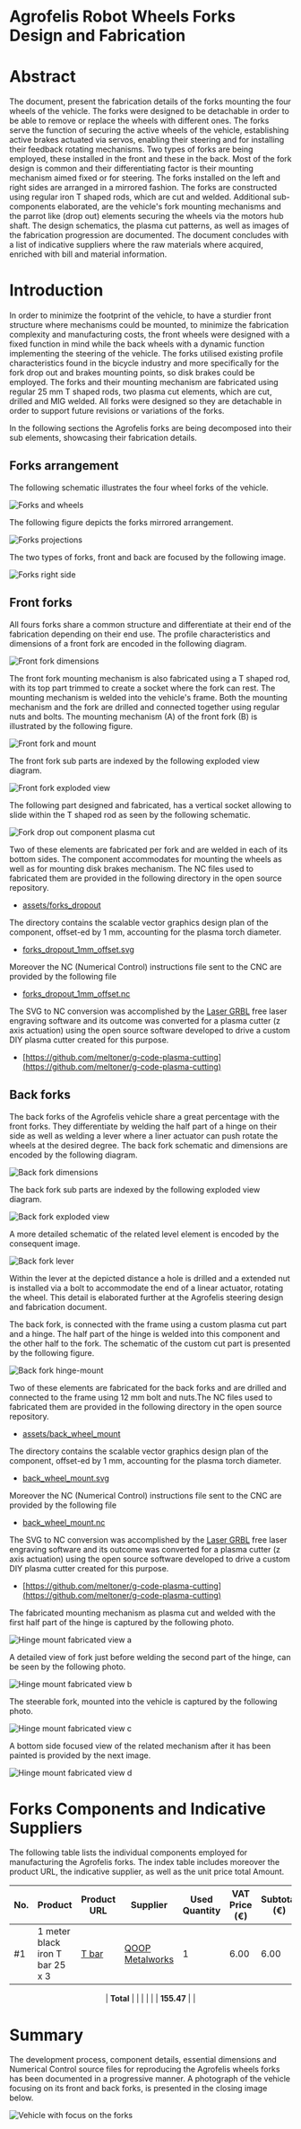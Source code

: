# Agrofelis Robot Wheels Forks Design and Fabrication

# Abstract

The document, present the fabrication details of the forks mounting the four wheels of the vehicle. The forks were designed to be detachable in order to be able to remove or replace the wheels with different ones. The forks serve the function of securing the active wheels of the vehicle, establishing active brakes actuated via servos, enabling their steering and for installing their feedback rotating mechanisms. Two types of forks are being employed, these installed in the front and these in the back. Most of the fork design is common and their differentiating factor is their mounting mechanism aimed fixed or for steering. The forks installed on the left and right sides are arranged in a mirrored fashion. The forks are constructed using regular iron T shaped rods, which are cut and welded. Additional sub-components elaborated, are the vehicle's fork mounting mechanisms and the parrot like (drop out) elements securing the wheels via the motors hub shaft. The design schematics, the plasma cut patterns, as well as images of the fabrication progression are documented. The document concludes with a list of indicative suppliers where the raw materials where acquired, enriched with bill and material information.


# Introduction

In order to minimize the footprint of the vehicle, to have a sturdier front structure where mechanisms could be mounted, to minimize the fabrication complexity and manufacturing costs, the front wheels were designed with a fixed function in mind while the back wheels with a dynamic function implementing the steering of the vehicle. The forks utilised existing profile characteristics found in the bicycle industry and more specifically for the fork drop out and brakes mounting points, so disk brakes could be employed. The forks and their mounting mechanism are fabricated using regular 25 mm T shaped rods, two plasma cut elements, which are cut, drilled and MIG welded. All forks were designed so they are detachable in order to support future revisions or variations of the forks.

In the following sections the Agrofelis forks are being decomposed into their sub elements, showcasing their fabrication details.

## Forks arrangement

The following schematic illustrates the four wheel forks of the vehicle.

![Forks and wheels](_figures/vehicle-forks-01-wheel-forks.png)

The following figure depicts the forks mirrored arrangement.

![Forks projections](_figures/vehicle-forks-02-forks.png)

The two types of forks, front and back are focused by the following image.

![Forks right side](_figures/vehicle-forks-03-forks-side.png)

## Front forks

All fours forks share a common structure and differentiate at their end of the fabrication depending on their end use. 
The profile characteristics and dimensions of a front fork are encoded in the following diagram.

![Front fork dimensions](_figures/vehicle-forks-03-front-fork-dimensions.png)

The front fork mounting mechanism is also fabricated using a T shaped rod, with its top part trimmed to create a socket where the fork can rest.
The mounting mechanism is welded into the vehicle's frame. Both the mounting mechanism and the fork are drilled and connected together using regular nuts and bolts. The mounting mechanism (A) of the front fork (B) is illustrated by the following figure.
 
![Front fork and mount ](_figures/vehicle-forks-04-front-fork-components.png)

The front fork sub parts are indexed by the following exploded view diagram.

![Front fork exploded view](_figures/vehicle-forks-05-front-fork-exploded.png)

The following part designed and fabricated, has a vertical socket allowing to slide within the T shaped rod as seen by the following schematic. 

![Fork drop out component plasma cut](_figures/vehicle-forks-06-drop-out.png)

Two of these elements are fabricated per fork and are welded in each of its bottom sides. The component accommodates for mounting the wheels as well as for mounting disk brakes mechanism. The NC files used to fabricated them are provided in the following directory in the open source repository.

- [assets/forks_dropout](assets/forks_dropout)

The directory contains the scalable vector graphics design plan of the component, offset-ed by 1 mm, accounting for the plasma torch diameter.

- [forks_dropout_1mm_offset.svg](assets/forks_dropout/forks_dropout_1mm_offset.svg)

Moreover the NC (Numerical Control) instructions file sent to the CNC are provided by the following file

- [forks_dropout_1mm_offset.nc](assets/forks_dropout/forks_dropout_1mm_offset.nc)

The SVG to NC conversion was accomplished by the [Laser GRBL](https://lasergrbl.com/) free laser engraving software and its outcome was converted for a plasma cutter (z axis actuation) using the open source software developed to drive a custom DIY plasma cutter created for this purpose. 

- [https://github.com/meltoner/g-code-plasma-cutting](https://github.com/meltoner/g-code-plasma-cutting)


## Back forks

The back forks of the Agrofelis vehicle share a great percentage with the front forks. They differentiate by welding the half part of a hinge on their side as well as welding a lever where a liner actuator can push rotate the wheels at the desired degree. The back fork schematic and dimensions are encoded by the following diagram.

![Back fork dimensions](_figures/vehicle-forks-07-back-fork-dimensions.png)

The back fork sub parts are indexed by the following exploded view diagram.

![Back fork exploded view](_figures/vehicle-forks-08-back-fork-exploded.png)

A more detailed schematic of the related level element is encoded by the consequent image.

![Back fork lever](_figures/vehicle-forks-09-back-fork-lever.png)

Within the lever at the depicted distance a hole is drilled and a extended nut is installed via a bolt to accommodate the end of a linear actuator, rotating the wheel. This detail is elaborated further at the Agrofelis steering design and fabrication document.

The back fork, is connected with the frame using a custom plasma cut part and a hinge. The half part of the hinge is welded into this component and the other half to the fork. The schematic of the custom cut part is presented by the following figure. 

![Back fork hinge-mount](_figures/vehicle-forks-10-hinge-mount.png)


Two of these elements are fabricated for the back forks and are drilled and connected to the frame using 12 mm bolt and nuts.The NC files used to fabricated them are provided in the following directory in the open source repository.

- [assets/back_wheel_mount](assets/back_wheel_mount)

The directory contains the scalable vector graphics design plan of the component, offset-ed by 1 mm, accounting for the plasma torch diameter.

- [back_wheel_mount.svg](assets/back_wheel_mount/back_wheel_mount.svg)

Moreover the NC (Numerical Control) instructions file sent to the CNC are provided by the following file

- [back_wheel_mount.nc](assets/back_wheel_mount/back_wheel_mount.nc)

The SVG to NC conversion was accomplished by the [Laser GRBL](https://lasergrbl.com/) free laser engraving software and its outcome was converted for a plasma cutter (z axis actuation) using the open source software developed to drive a custom DIY plasma cutter created for this purpose. 

- [https://github.com/meltoner/g-code-plasma-cutting](https://github.com/meltoner/g-code-plasma-cutting)

The fabricated mounting mechanism as plasma cut and welded with the first half part of the hinge is captured by the following photo.

![Hinge mount fabricated view a](_figures/vehicle-forks-11-hinge-mount-actual.jpg)

A detailed view of fork just before welding the second part of the hinge, can be seen by the following photo.

![Hinge mount fabricated view b](_figures/vehicle-forks-12-hinge-mount-actual.jpg)

The steerable fork, mounted into the vehicle is captured by the following photo.

![Hinge mount fabricated view c](_figures/vehicle-forks-13-hinge-mount-actual.jpg)

A bottom side focused view of the related mechanism after it has been painted is provided by the next image.

![Hinge mount fabricated view d](_figures/vehicle-forks-14-hinge-mount-actual.jpg)


# Forks Components and Indicative Suppliers

The following table lists the individual components employed for manufacturing the Agrofelis forks. The index table includes moreover the product URL, the indicative supplier, as well as the unit price total Amount.


<div align="center">

| No. |  Product | Product URL | Supplier | Used Quantity | VAT Price (€) | Subtotal (€)  | Note |
|----|--------------|------------|-----|---|---|---|---|
| #1 | 1 meter black iron T bar 25 x 3 | [T bar](https://sitsianis.gr/%CF%80%CF%81%CE%BF%CE%B9%CE%BF%CE%BD%CF%84%CE%B1-%CF%83%CE%B9%CE%B4%CE%B7%CF%81%CE%BF%CF%85-%CE%BC%CE%B5%CF%84%CE%B1%CE%BB%CE%BB%CE%BF%CF%85/%CF%84%CE%B1%CF%86/) | [QOOP Metalworks](https://www.qoop.gr) | 1 | 6.00 | 6.00 | - |


| **Total** |      |    |     |      |     |  **155.47**  | | 
</div>


# Summary

The development process, component details, essential dimensions and Numerical Control source files for reproducing the Agrofelis wheels forks has been documented in a progressive manner. A photograph of the vehicle focusing on its front and back forks, is presented in the closing image below.


![Vehicle with focus on the forks ](_figures/vehicle-forks-15.jpg)